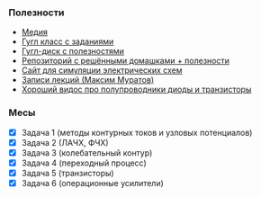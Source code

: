 
### Полезности
- [Медия](https://www.nsumedia.ru/main_potok/third_course/fifth_semester/electrical_engineering)
- [Гугл класс с заданиями](https://classroom.google.com/c/Mzg3ODU3MjEyMjEz)
- [Гугл-диск с полезностями](https://drive.google.com/drive/folders/1cGcKjsOFbgnGdZr6tIqXYUpMHE5IpIlv?usp=drive_link)
- [Репозиторий с решёнными домашками + полезности](https://github.com/dariakhaetskaya/NSU-CS-Helper/blob/main/Electronics/Readme.md)
- [Сайт для симуляции электрических схем](https://www.falstad.com/circuit/)
- [Записи лекций (Максим Муратов)](https://www.youtube.com/playlist?list=PLHAiwjMOQSmxKdIoPWQag5EWEr5OLq30X)
- [Хороший видос про полупроводники диоды и транзисторы](https://rutube.ru/video/19a0dea08486ab54e0d8de458bc4e6e9/?t=434&r=plemwd)

### Месы
- [x] Задача 1 (методы контурных токов и узловых потенциалов)
- [x] Задача 2 (ЛАЧХ, ФЧХ)
- [x] Задача 3 (колебательный контур)
- [x] Задача 4 (переходный процесс)
- [x] Задача 5 (транзисторы)
- [x] Задача 6 (операционные усилители)
